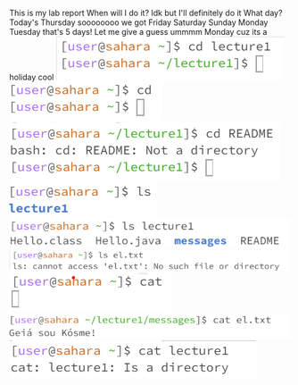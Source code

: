 This is my lab report
When will I do it?
Idk but I'll definitely do it
What day?
Today's Thursday
soooooooo
we got
Friday
Saturday
Sunday
Monday
Tuesday
that's 5 days!
Let me give a guess
ummmm
Monday
cuz its a holiday
cool
![Image](cdwitharg.png)
![Image](cdwnoarg.png)
![Image](cdwithfile.png)
![Image](lswnoarg.png)
![Image](lswfolder.png)
![Image](lswfile.png)
![Image](catwnoarg.png)
![Image](catwithfile.png)
![Image](catwfolder.png)
